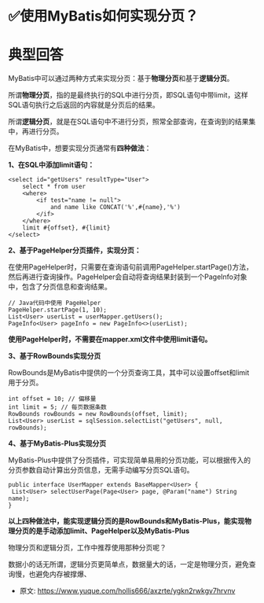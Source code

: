# ✅使用MyBatis如何实现分页？
<!--page header-->

<a name="MPEKB"></a>
# 典型回答

MyBatis中可以通过两种方式来实现分页：基于**物理分页**和基于**逻辑分页**。

所谓**物理分页**，指的是最终执行的SQL中进行分页，即SQL语句中带limit，这样SQL语句执行之后返回的内容就是分页后的结果。

所谓**逻辑分页**，就是在SQL语句中不进行分页，照常全部查询，在查询到的结果集中，再进行分页。

在MyBatis中，想要实现分页通常有**四种做法**：

**1、在SQL中添加limit语句：**

```
<select id="getUsers" resultType="User">
    select * from user
    <where>
        <if test="name != null">
            and name like CONCAT('%',#{name},'%')
        </if>
    </where>
    limit #{offset}, #{limit}
</select>

```


**2、基于PageHelper分页插件，实现分页：**

在使用PageHelper时，只需要在查询语句前调用PageHelper.startPage()方法，然后再进行查询操作。PageHelper会自动将查询结果封装到一个PageInfo对象中，包含了分页信息和查询结果。

```
// Java代码中使用 PageHelper
PageHelper.startPage(1, 10);
List<User> userList = userMapper.getUsers();
PageInfo<User> pageInfo = new PageInfo<>(userList);
```

**使用PageHelper时，不需要在mapper.xml文件中使用limit语句。**

**3、基于RowBounds实现分页**

RowBounds是MyBatis中提供的一个分页查询工具，其中可以设置offset和limit用于分页。

```
int offset = 10; // 偏移量
int limit = 5; // 每页数据条数
RowBounds rowBounds = new RowBounds(offset, limit);
List<User> userList = sqlSession.selectList("getUsers", null, rowBounds);
```


**4、基于MyBatis-Plus实现分页**

MyBatis-Plus中提供了分页插件，可实现简单易用的分页功能，可以根据传入的分页参数自动计算出分页信息，无需手动编写分页SQL语句。

```
public interface UserMapper extends BaseMapper<User> {
 List<User> selectUserPage(Page<User> page, @Param("name") String name);
}
```


**以上四种做法中，能实现逻辑分页的是RowBounds和MyBatis-Plus，能实现物理分页的是手动添加limit、PageHelper以及MyBatis-Plus**


物理分页和逻辑分页，工作中推荐使用那种分页呢？

数据小的话无所谓，逻辑分页更简单点，数据量大的话，一定是物理分页，避免查询慢，也避免内存被撑爆、




<!--page footer-->
- 原文: <https://www.yuque.com/hollis666/axzrte/ygkn2rwkgv7hrvnv>